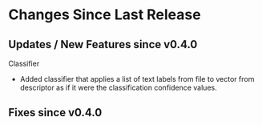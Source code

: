 Changes Since Last Release
==========================


Updates / New Features since v0.4.0
-----------------------------------

Classifier

  * Added classifier that applies a list of text labels from file to vector
    from descriptor as if it were the classification confidence values.


Fixes since v0.4.0
------------------
